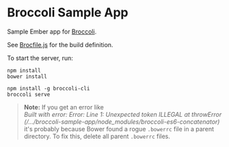 # Broccoli Sample App

Sample Ember app for [Broccoli](https://github.com/broccolijs/broccoli).

See [Brocfile.js](/Brocfile.js) for the build definition.

To start the server, run:

```
npm install
bower install

npm install -g broccoli-cli
broccoli serve
```

> **Note:** If you get an error like   
>     _Built with error: Error: Line 1: Unexpected token ILLEGAL at throwError_
>     _(/.../broccoli-sample-app/node_modules/broccoli-es6-concatenator)_   
> it's probably because Bower found a rogue `.bowerrc` file in a parent directory. To fix this, delete all parent `.bowerrc` files.
